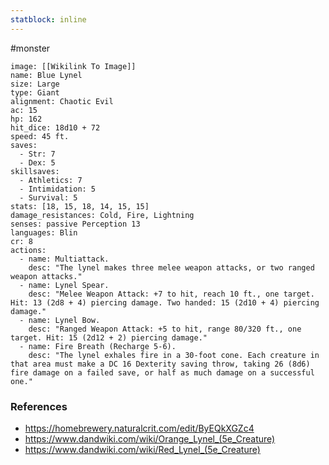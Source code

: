 ```yaml
---
statblock: inline
---
```

 #monster 

```statblock
image: [[Wikilink To Image]]
name: Blue Lynel
size: Large
type: Giant
alignment: Chaotic Evil
ac: 15
hp: 162
hit_dice: 18d10 + 72
speed: 45 ft.
saves:
  - Str: 7
  - Dex: 5
skillsaves:
  - Athletics: 7
  - Intimidation: 5
  - Survival: 5
stats: [18, 15, 18, 14, 15, 15]
damage_resistances: Cold, Fire, Lightning
senses: passive Perception 13
languages: Blin
cr: 8
actions:
  - name: Multiattack.
    desc: "The lynel makes three melee weapon attacks, or two ranged weapon attacks."
  - name: Lynel Spear.
    desc: "Melee Weapon Attack: +7 to hit, reach 10 ft., one target. Hit: 13 (2d8 + 4) piercing damage. Two handed: 15 (2d10 + 4) piercing damage."
  - name: Lynel Bow.
    desc: "Ranged Weapon Attack: +5 to hit, range 80/320 ft., one target. Hit: 15 (2d12 + 2) piercing damage."
  - name: Fire Breath (Recharge 5-6).
    desc: "The lynel exhales fire in a 30-foot cone. Each creature in that area must make a DC 16 Dexterity saving throw, taking 26 (8d6) fire damage on a failed save, or half as much damage on a successful one."
```

### References

* https://homebrewery.naturalcrit.com/edit/ByEQkXGZc4
* https://www.dandwiki.com/wiki/Orange_Lynel_(5e_Creature)
* https://www.dandwiki.com/wiki/Red_Lynel_(5e_Creature)
